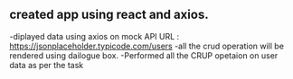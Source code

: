 ## created app using react and axios.

-diplayed data using axios on mock API URL : https://jsonplaceholder.typicode.com/users
-all the crud operation will be rendered using dailogue box.
-Performed all the CRUP opetaion on user data as per the task
